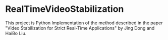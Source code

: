 # RealTimeVideoStabilization

This project is Python Implementation of the method described 
in the paper "Video Stabilization for Strict Real-Time Applications" by Jing Dong and HaiBo Liu.


